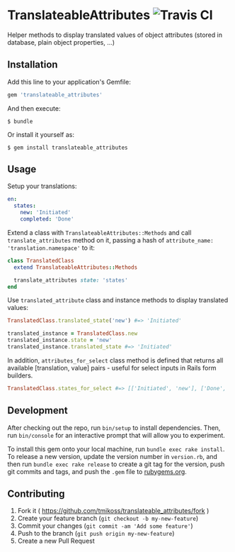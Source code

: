 # TranslateableAttributes ![Travis CI](https://travis-ci.org/tmikoss/translateable_attributes.svg)

Helper methods to display translated values of object attributes (stored in database, plain object properties, ...)

## Installation

Add this line to your application's Gemfile:

```ruby
gem 'translateable_attributes'
```

And then execute:

    $ bundle

Or install it yourself as:

    $ gem install translateable_attributes

## Usage

Setup your translations:

```yaml
en:
  states:
    new: 'Initiated'
    completed: 'Done'
```

Extend a class with `TranslateableAttributes::Methods` and call `translate_attributes` method on it, passing a hash of `attribute_name: 'translation.namespace'` to it:

```ruby
class TranslatedClass
  extend TranslateableAttributes::Methods

  translate_attributes state: 'states'
end
```

Use `translated_attribute` class and instance methods to display translated values:

```ruby
TranslatedClass.translated_state('new') #=> 'Initiated'

translated_instance = TranslatedClass.new
translated_instance.state = 'new'
translated_instance.translated_state #=> 'Initiated'
```

In addition, `attributes_for_select` class method is defined that returns all available [translation, value] pairs - useful for select inputs in Rails form builders.

```ruby
TranslatedClass.states_for_select #=> [['Initiated', 'new'], ['Done', 'completed']]
```

## Development

After checking out the repo, run `bin/setup` to install dependencies. Then, run `bin/console` for an interactive prompt that will allow you to experiment.

To install this gem onto your local machine, run `bundle exec rake install`. To release a new version, update the version number in `version.rb`, and then run `bundle exec rake release` to create a git tag for the version, push git commits and tags, and push the `.gem` file to [rubygems.org](https://rubygems.org).

## Contributing

1. Fork it ( https://github.com/tmikoss/translateable_attributes/fork )
2. Create your feature branch (`git checkout -b my-new-feature`)
3. Commit your changes (`git commit -am 'Add some feature'`)
4. Push to the branch (`git push origin my-new-feature`)
5. Create a new Pull Request
